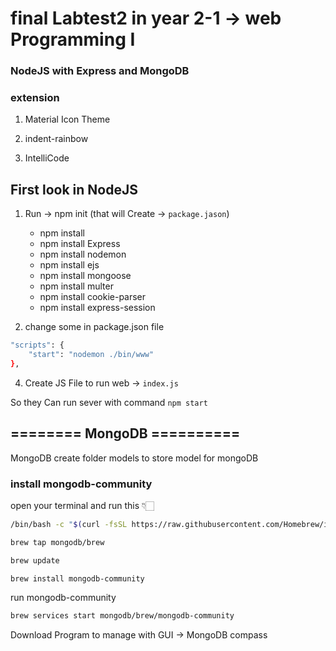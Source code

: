 # final Labtest2 in year 2-1 -> web Programming I
### NodeJS with Express and MongoDB
### extension
1. Material Icon Theme

2. indent-rainbow

3. IntelliCode


## First look in NodeJS

1. Run -> npm init (that will Create -> `package.jason`)
   * npm install
   * npm install Express
   * npm install nodemon
   * npm install ejs
   * npm install mongoose
   * npm install multer
   * npm install cookie-parser
   * npm install express-session

3. change some in package.json file
``` bash
"scripts": {
    "start": "nodemon ./bin/www"
},
```

4. Create JS File to run web -> `index.js`
   
So they Can run sever with command `` npm start ``

## ======== MongoDB ==========
MongoDB create folder models to store model for mongoDB

### install mongodb-community
open your terminal and run this 👇🏻

```bash 
/bin/bash -c "$(curl -fsSL https://raw.githubusercontent.com/Homebrew/install/HEAD/install.sh)"
```

```bash 
brew tap mongodb/brew
```

```bash 
brew update
```

```bash 
brew install mongodb-community
```

run mongodb-community
```bash 
brew services start mongodb/brew/mongodb-community
```



Download Program to manage with GUI -> MongoDB compass
